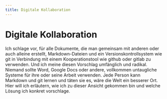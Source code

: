 ```yaml
---
title: Digitale Kollaboration
---
```


# Digitale Kollaboration

Ich schlage vor, für alle Dokumente, die man gemeinsam mit anderen oder auch
alleine erstellt, Markdown-Dateien und ein Versionskontrollsystem wie git in
Verbindung mit einem Kooperationstool wie github oder gitlab zu verwenden. Und
ich meine diesen Vorschlag umfänglich und radikal. Niemand sollte Word, Google
Docs oder andere, vollkommen untaugliche Systeme für ihre oder seine Arbeit
verwenden. Jede Person kann Markdown und git lernen und täten sie es, wäre die
Welt ein besserer Ort. Hier will ich erläutern, wie ich zu dieser Ansicht
gekommen bin und welche Lösung ich konkret vorschlage.
